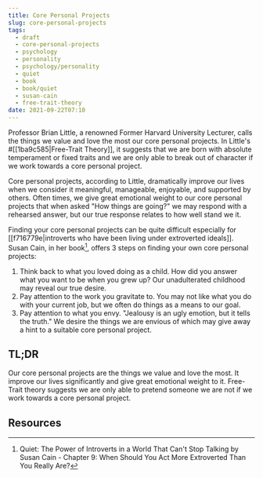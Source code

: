 ```yaml
---
title: Core Personal Projects
slug: core-personal-projects
tags:
  - draft
  - core-personal-projects
  - psychology
  - personality
  - psychology/personality
  - quiet
  - book
  - book/quiet
  - susan-cain
  - free-trait-theory
date: 2021-09-22T07:10
---
```



Professor Brian Little, a renowned Former Harvard University Lecturer, calls the
things we value and love the most our core personal projects. In Little's
#[[1ba9c585|Free-Trait Theory]], it suggests that we are born with absolute
temperament or fixed traits and we are only able to break out of character if we
work towards a core personal project.

Core personal projects, according to Little, dramatically improve our lives when
we consider it meaningful, manageable, enjoyable, and supported by others. Often
times, we give great emotional weight to our core personal projects that when
asked "How things are going?" we may respond with a rehearsed answer, but our
true response relates to how well stand we it.

Finding your core personal projects can be quite difficult especially for
[[f716779e|introverts who have been living under extroverted ideals]]. Susan
Cain, in her book[^1], offers 3 steps on finding your own core personal
projects:

1. Think back to what you loved doing as a child. How did you answer what you
   want to be when you grew up? Our unadulterated childhood may reveal our true
   desire.
2. Pay attention to the work you gravitate to. You may not like what you do with
   your current job, but we often do things as a means to our goal.
3. Pay attention to what you envy. "Jealousy is an ugly emotion, but it tells
   the truth." We desire the things we are envious of which may give away a hint
   to a suitable core personal project.


<div class="tldr">
  <h2>TL;DR</h2>
  <p>
    Our core personal projects are the things we value and love the most. It
    improve our lives significantly and give great emotional weight to it.
    Free-Trait theory suggests we are only able to pretend someone we are not if
    we work towards a core personal project.
  </p>
</div>

## Resources

[^1]: Quiet: The Power of Introverts in a World That Can't Stop Talking by Susan Cain - Chapter 9: When Should You Act More Extroverted Than You Really Are?
